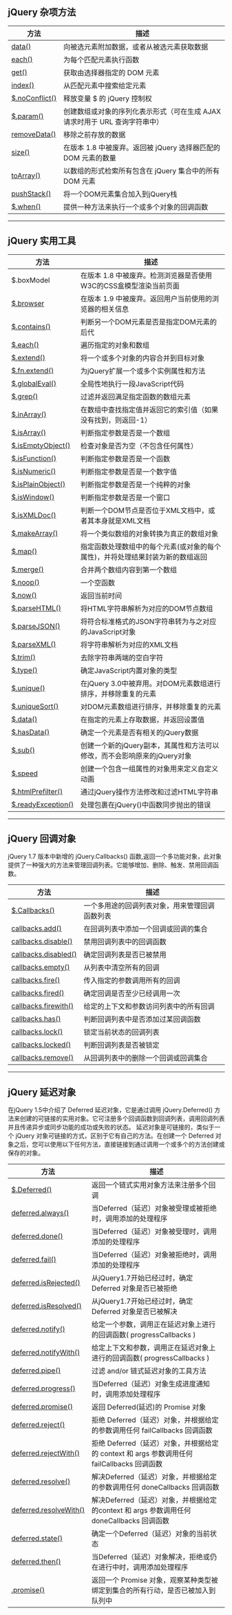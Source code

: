 ## jQuery 杂项方法

| 方法                                       | 描述                                       |
| ---------------------------------------- | ---------------------------------------- |
| [data()](http://www.runoob.com/jquery/misc-data.html) | 向被选元素附加数据，或者从被选元素获取数据                    |
| [each()](http://www.runoob.com/jquery/misc-each.html) | 为每个匹配元素执行函数                              |
| [get()](http://www.runoob.com/jquery/misc-get.html) | 获取由选择器指定的 DOM 元素                         |
| [index()](http://www.runoob.com/jquery/misc-index.html) | 从匹配元素中搜索给定元素                             |
| [$.noConflict()](http://www.runoob.com/jquery/misc-noconflict.html) | 释放变量 $ 的 jQuery 控制权                      |
| [$.param()](http://www.runoob.com/jquery/misc-param.html) | 创建数组或对象的序列化表示形式（可在生成 AJAX 请求时用于 URL 查询字符串中） |
| [removeData()](http://www.runoob.com/jquery/misc-removedata.html) | 移除之前存放的数据                                |
| [size()](http://www.runoob.com/jquery/misc-size.html) | 在版本 1.8 中被废弃。返回被 jQuery 选择器匹配的 DOM 元素的数量 |
| [toArray()](http://www.runoob.com/jquery/misc-toarray.html) | 以数组的形式检索所有包含在 jQuery 集合中的所有 DOM 元素       |
| [pushStack()](http://www.runoob.com/jquery/misc-pushstack.html) | 将一个DOM元素集合加入到jQuery栈                     |
| [$.when()](http://www.runoob.com/jquery/misc-when.html) | 提供一种方法来执行一个或多个对象的回调函数                    |

------

## jQuery 实用工具

| 方法                                       | 描述                                       |
| ---------------------------------------- | ---------------------------------------- |
| $.boxModel                               | 在版本 1.8 中被废弃。检测浏览器是否使用W3C的CSS盒模型渲染当前页面   |
| [$.browser](http://www.runoob.com/jquery/misc-browser.html) | 在版本 1.9 中被废弃。返回用户当前使用的浏览器的相关信息           |
| [$.contains()](http://www.runoob.com/jquery/misc-contains.html) | 判断另一个DOM元素是否是指定DOM元素的后代                  |
| [$.each()](http://www.runoob.com/jquery/misc_each.html) | 遍历指定的对象和数组                               |
| [$.extend()](http://www.runoob.com/jquery/misc-extend.html) | 将一个或多个对象的内容合并到目标对象                       |
| [$.fn.extend()](http://www.runoob.com/jquery/misc-fn-extend.html) | 为jQuery扩展一个或多个实例属性和方法                    |
| [$.globalEval()](http://www.runoob.com/jquery/misc-globaleval.html) | 全局性地执行一段JavaScript代码                     |
| [$.grep()](http://www.runoob.com/jquery/misc-grep.html) | 过滤并返回满足指定函数的数组元素                         |
| [$.inArray()](http://www.runoob.com/jquery/misc-inarray.html) | 在数组中查找指定值并返回它的索引值（如果没有找到，则返回-1）          |
| [$.isArray()](http://www.runoob.com/jquery/misc-isarray.html) | 判断指定参数是否是一个数组                            |
| [$.isEmptyObject()](http://www.runoob.com/jquery/misc-isemptyobject.html) | 检查对象是否为空（不包含任何属性）                        |
| [$.isFunction()](http://www.runoob.com/jquery/misc-isfunction.html) | 判断指定参数是否是一个函数                            |
| [$.isNumeric()](http://www.runoob.com/jquery/misc-isnumeric.html) | 判断指定参数是否是一个数字值                           |
| [$.isPlainObject()](http://www.runoob.com/jquery/misc-isplainobject.html) | 判断指定参数是否是一个纯粹的对象                         |
| [$.isWindow()](http://www.runoob.com/jquery/misc-iswindow.html) | 判断指定参数是否是一个窗口                            |
| [$.isXMLDoc()](http://www.runoob.com/jquery/misc-isxmldoc.html) | 判断一个DOM节点是否位于XML文档中，或者其本身就是XML文档         |
| [$.makeArray()](http://www.runoob.com/jquery/misc-makearray.html) | 将一个类似数组的对象转换为真正的数组对象                     |
| [$.map()](http://www.runoob.com/jquery/misc-map.html) | 指定函数处理数组中的每个元素(或对象的每个属性)，并将处理结果封装为新的数组返回 |
| [$.merge()](http://www.runoob.com/jquery/misc-merge.html) | 合并两个数组内容到第一个数组                           |
| [$.noop()](http://www.runoob.com/jquery/misc-noop.html) | 一个空函数                                    |
| [$.now()](http://www.runoob.com/jquery/misc-now.html) | 返回当前时间                                   |
| [$.parseHTML()](http://www.runoob.com/jquery/misc-parsehtml.html) | 将HTML字符串解析为对应的DOM节点数组                    |
| [$.parseJSON()](http://www.runoob.com/jquery/misc-parsejson.html) | 将符合标准格式的JSON字符串转为与之对应的JavaScript对象       |
| [$.parseXML()](http://www.runoob.com/jquery/misc-parsexml.html) | 将字符串解析为对应的XML文档                          |
| [$.trim()](http://www.runoob.com/jquery/misc-trim.html) | 去除字符串两端的空白字符                             |
| [$.type()](http://www.runoob.com/jquery/misc-type.html) | 确定JavaScript内置对象的类型                      |
| [$.unique()](http://www.runoob.com/jquery/misc-unique.html) | 在jQuery 3.0中被弃用。对DOM元素数组进行排序，并移除重复的元素    |
| [$.uniqueSort()](http://www.runoob.com/jquery/misc-uniquesort.html) | 对DOM元素数组进行排序，并移除重复的元素                    |
| [$.data()](http://www.runoob.com/jquery/misc_data.html) | 在指定的元素上存取数据，并返回设置值                       |
| [$.hasData()](http://www.runoob.com/jquery/misc-hasdata.html) | 确定一个元素是否有相关的jQuery数据                     |
| [$.sub()](http://www.runoob.com/jquery/misc-jquery-sub.html) | 创建一个新的jQuery副本，其属性和方法可以修改，而不会影响原来的jQuery对象 |
| [$.speed](http://www.runoob.com/jquery/misc-jquery-speed.html) | 创建一个包含一组属性的对象用来定义自定义动画                   |
| [$.htmlPrefilter()](http://www.runoob.com/jquery/misc-jquery-htmlprefilter.html) | 通过jQuery操作方法修改和过滤HTML字符串                 |
| [$.readyException()](http://www.runoob.com/jquery/misc-jquery-readyexception.html) | 处理包裹在jQuery()中函数同步抛出的错误                  |

------

## jQuery 回调对象

jQuery 1.7 版本中新增的 jQuery.Callbacks() 函数,返回一个多功能对象，此对象提供了一种强大的方法来管理回调列表。它能够增加、删除、触发、禁用回调函数。

| 方法                                       | 描述                      |
| ---------------------------------------- | ----------------------- |
| [$.Callbacks()](http://www.runoob.com/jquery/misc-callbacks.html) | 一个多用途的回调列表对象，用来管理回调函数列表 |
| [callbacks.add()](http://www.runoob.com/jquery/misc-callbacks-add.html) | 在回调列表中添加一个回调或回调的集合      |
| [callbacks.disable()](http://www.runoob.com/jquery/misc-callbacks-disable.html) | 禁用回调列表中的回调函数            |
| [callbacks.disabled()](http://www.runoob.com/jquery/misc-callbacks-disabled.html) | 确定回调列表是否已被禁用            |
| [callbacks.empty()](http://www.runoob.com/jquery/misc-callbacks-empty.html) | 从列表中清空所有的回调             |
| [callbacks.fire()](http://www.runoob.com/jquery/misc-callbacks-fire.html) | 传入指定的参数调用所有的回调          |
| [callbacks.fired()](http://www.runoob.com/jquery/misc-callbacks-fired.html) | 确定回调是否至少已经调用一次          |
| [callbacks.firewith()](http://www.runoob.com/jquery/misc-callbacks-firewith.html) | 给定的上下文和参数访问列表中的所有回调     |
| [callbacks.has()](http://www.runoob.com/jquery/misc-callbacks-has.html) | 判断回调列表中是否添加过某回调函数       |
| [callbacks.lock()](http://www.runoob.com/jquery/misc-callbacks-lock.html) | 锁定当前状态的回调列表             |
| [callbacks.locked()](http://www.runoob.com/jquery/misc-callbacks-locked.html) | 判断回调列表是否被锁定             |
| [callbacks.remove()](http://www.runoob.com/jquery/misc-callbacks-remove.html) | 从回调列表中的删除一个回调或回调集合      |

------

## jQuery 延迟对象

在jQuery 1.5中介绍了 Deferred 延迟对象，它是通过调用 jQuery.Deferred() 方法来创建的可链接的实用对象。它可注册多个回调函数到回调列表，调用回调列表并且传递异步或同步功能的成功或失败的状态。
延迟对象是可链接的，类似于一个 jQuery 对象可链接的方式，区别于它有自己的方法。在创建一个 Deferred 对象之后，您可以使用以下任何方法，直接链接到通过调用一个或多个的方法创建或保存的对象。

| 方法                                       | 描述                                       |
| ---------------------------------------- | ---------------------------------------- |
| [$.Deferred()](http://www.runoob.com/jquery/misc-jquery-deferred.html) | 返回一个链式实用对象方法来注册多个回调                      |
| [deferred.always()](http://www.runoob.com/jquery/misc-deferred-always.html) | 当Deferred（延迟）对象被受理或被拒绝时，调用添加的处理程序        |
| [deferred.done()](http://www.runoob.com/jquery/misc-deferred-done.html) | 当Deferred（延迟）对象被受理时，调用添加的处理程序            |
| [deferred.fail()](http://www.runoob.com/jquery/misc-deferred-fail.html) | 当Deferred（延迟）对象被拒绝时，调用添加的处理程序            |
| [deferred.isRejected()](http://www.runoob.com/jquery/misc-deferred-isrejected.html) | 从jQuery1.7开始已经过时，确定 Deferred 对象是否已被拒绝    |
| [deferred.isResolved()](http://www.runoob.com/jquery/misc-deferred-isresolved.html) | 从jQuery1.7开始已经过时，确定 Deferred 对象是否已被解决    |
| [deferred.notify()](http://www.runoob.com/jquery/misc-deferred-notify.html) | 给定一个参数，调用正在延迟对象上进行的回调函数( progressCallbacks ) |
| [deferred.notifyWith()](http://www.runoob.com/jquery/misc-deferred-notifywith.html) | 给定上下文和参数，调用正在延迟对象上进行的回调函数( progressCallbacks ) |
| [deferred.pipe()](http://www.runoob.com/jquery/misc-deferred-pipe.html) | 过滤 and/or 链式延迟对象的工具方法                    |
| [deferred.progress()](http://www.runoob.com/jquery/misc-deferred-progress.html) | 当Deferred（延迟）对象生成进度通知时，调用添加处理程序          |
| [deferred.promise()](http://www.runoob.com/jquery/misc-deferred-promise.html) | 返回 Deferred(延迟)的 Promise 对象              |
| [deferred.reject()](http://www.runoob.com/jquery/misc-deferred-reject.html) | 拒绝 Deferred（延迟）对象，并根据给定的参数调用任何 failCallbacks 回调函数 |
| [deferred.rejectWith()](http://www.runoob.com/jquery/misc-deferred-rejectWith.html) | 拒绝 Deferred（延迟）对象，并根据给定的 context 和 args 参数调用任何 failCallbacks 回调函数 |
| [deferred.resolve()](http://www.runoob.com/jquery/misc-deferred-resolve.html) | 解决Deferred（延迟）对象，并根据给定的参数调用任何 doneCallbacks 回调函数 |
| [deferred.resolveWith()](http://www.runoob.com/jquery/misc-deferred-resolveWith.html) | 解决Deferred（延迟）对象，并根据给定的context 和 args 参数调用任何 doneCallbacks 回调函数 |
| [deferred.state()](http://www.runoob.com/jquery/misc-deferred-state.html) | 确定一个Deferred（延迟）对象的当前状态                  |
| [deferred.then()](http://www.runoob.com/jquery/misc-deferred-then.html) | 当Deferred（延迟）对象解决，拒绝或仍在进行中时，调用添加处理程序     |
| [.promise()](http://www.runoob.com/jquery/misc-promise.html) | 返回一个 Promise 对象，观察某种类型被绑定到集合的所有行动，是否已被加入到队列中 |